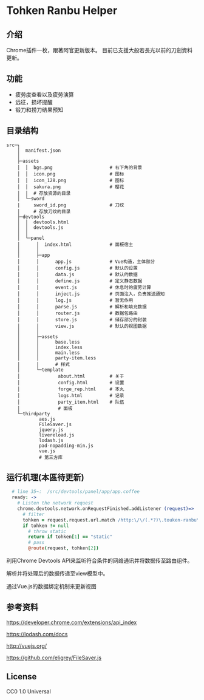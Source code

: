 # Tohken Ranbu Helper
## 介绍
Chrome插件一枚，跟著阿官更新版本。
目前已支援大般若長光以前的刀劍資料更新。

## 功能
* 疲劳度查看以及疲劳演算
* 远征，损坏提醒
* 锻刀和捞刀结果预知

## 目录结构
```
src─┐
    │  manifest.json
    │
    ├─assets
    │  │  bgs.png                     # 右下角的背景
    │  │  icon.png                    # 图标
    │  │  icon_128.png                # 图标
    │  │  sakura.png                  # 樱花
    │  │  # 存放资源的目录
    │  └─sword
    |     sword_id.png                # 刀纹
    │     # 存放刀纹的目录
    ├─devtools
    │  │  devtools.html
    │  │  devtools.js
    │  │
    │  └─panel
    │      │  index.html              # 面板宿主
    │      │
    │      ├─app
    │      │      app.js              # Vue构造，主体部分
    │      │      config.js           # 默认的设置
    │      │      data.js             # 默认的数据
    │      │      define.js           # 定义静态数据
    │      │      event.js            # 休息时的疲劳计算
    │      │      inject.js           # 页面注入，负责推送通知
    │      │      log.js              # 暂无作用
    │      │      parse.js            # 解析和填充数据
    │      │      router.js           # 数据包路由
    │      │      store.js            # 储存部分的封装
    │      │      view.js             # 默认的视图数据
    │      │
    │      ├─assets
    │      │      base.less
    │      │      index.less
    │      │      main.less
    │      │      party-item.less
    │      │      # 样式
    │      └─template
    │              about.html         # 关于
    │              config.html        # 设置
    │              forge_rep.html     # 本丸
    │              logs.html          # 记录
    │              party_item.html    # 队伍
    │              # 面板
    └─thirdparty
            aes.js
            FileSaver.js
            jquery.js
            livereload.js
            lodash.js
            pad-nopadding-min.js
            vue.js
            # 第三方库
```
## 运行机理(本區待更新)
```coffee
  # line 35~:  /src/devtools/panel/app/app.coffee
  ready: ->
    # Listen the network request
    chrome.devtools.network.onRequestFinished.addListener (request)=>
      # filter
      tohken = request.request.url.match /http:\/\/(.*?)\.touken-ranbu\.jp\/(.*)/
      if tohken != null
        # throw static
        return if tohken[1] == "static"
        # pass
        @route(request, tohken[2])
```
利用Chrome Devtools API来监听符合条件的网络通讯并将数据传至路由组件。

解析并将处理后的数据传递至view模型中。

通过Vue.js的数据绑定机制来更新视图

## 参考资料
https://developer.chrome.com/extensions/api_index

https://lodash.com/docs

http://vuejs.org/

https://github.com/eligrey/FileSaver.js

## License
CC0 1.0 Universal
